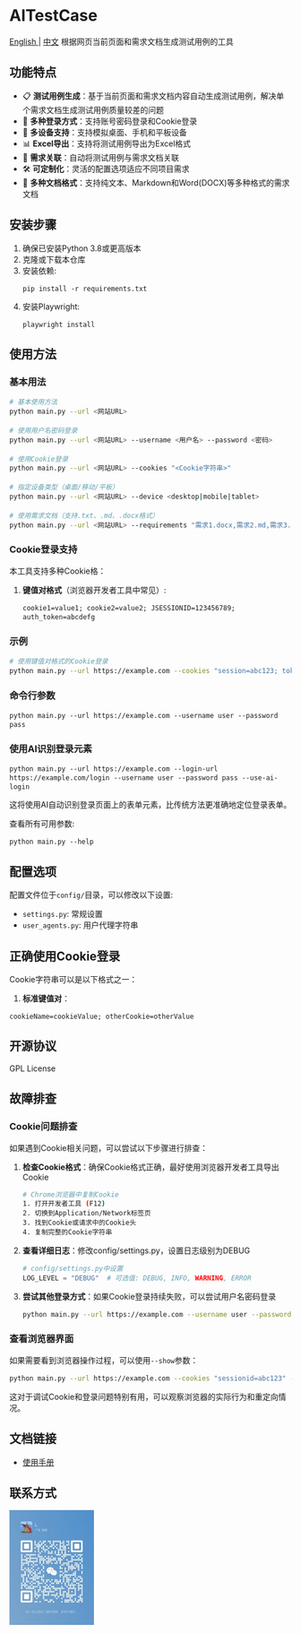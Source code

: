# AITestCase
[English ](README_EN.md) | [中文](README_CN.md)
根据网页当前页面和需求文档生成测试用例的工具

## 功能特点

- 📋 **测试用例生成**：基于当前页面和需求文档内容自动生成测试用例，解决单个需求文档生成测试用例质量较差的问题
- 🔐 **多种登录方式**：支持账号密码登录和Cookie登录
- 📱 **多设备支持**：支持模拟桌面、手机和平板设备
- 📊 **Excel导出**：支持将测试用例导出为Excel格式
- 📝 **需求关联**：自动将测试用例与需求文档关联
- 🛠️ **可定制化**：灵活的配置选项适应不同项目需求
- 📄 **多种文档格式**：支持纯文本、Markdown和Word(DOCX)等多种格式的需求文档

## 安装步骤

1. 确保已安装Python 3.8或更高版本
2. 克隆或下载本仓库
3. 安装依赖:
   ```
   pip install -r requirements.txt
   ```
4. 安装Playwright:
   ```
   playwright install
   ```

## 使用方法

### 基本用法

```bash
# 基本使用方法
python main.py --url <网站URL>

# 使用用户名密码登录
python main.py --url <网站URL> --username <用户名> --password <密码>

# 使用Cookie登录
python main.py --url <网站URL> --cookies "<Cookie字符串>"

# 指定设备类型（桌面/移动/平板）
python main.py --url <网站URL> --device <desktop|mobile|tablet>

# 使用需求文档（支持.txt、.md、.docx格式）
python main.py --url <网站URL> --requirements "需求1.docx,需求2.md,需求3.txt"
```

### Cookie登录支持

本工具支持多种Cookie格：

1. **键值对格式**（浏览器开发者工具中常见）:
   ```
   cookie1=value1; cookie2=value2; JSESSIONID=123456789; auth_token=abcdefg
   ```



### 示例

```bash
# 使用键值对格式的Cookie登录
python main.py --url https://example.com --cookies "session=abc123; token=xyz789"

```

### 命令行参数

```
python main.py --url https://example.com --username user --password pass
```

### 使用AI识别登录元素

```
python main.py --url https://example.com --login-url https://example.com/login --username user --password pass --use-ai-login
```

这将使用AI自动识别登录页面上的表单元素，比传统方法更准确地定位登录表单。

查看所有可用参数:

```
python main.py --help
```

## 配置选项

配置文件位于`config/`目录，可以修改以下设置:

- `settings.py`: 常规设置
- `user_agents.py`: 用户代理字符串

## 正确使用Cookie登录

Cookie字符串可以是以下格式之一：

1. **标准键值对**：
```
cookieName=cookieValue; otherCookie=otherValue
```


## 开源协议

   GPL License 

## 故障排查

### Cookie问题排查

如果遇到Cookie相关问题，可以尝试以下步骤进行排查：

1. **检查Cookie格式**：确保Cookie格式正确，最好使用浏览器开发者工具导出Cookie
   ```bash
   # Chrome浏览器中复制Cookie
   1. 打开开发者工具 (F12)
   2. 切换到Application/Network标签页
   3. 找到Cookie或请求中的Cookie头
   4. 复制完整的Cookie字符串
   ```

2. **查看详细日志**：修改config/settings.py，设置日志级别为DEBUG
   ```python
   # config/settings.py中设置
   LOG_LEVEL = "DEBUG"  # 可选值: DEBUG, INFO, WARNING, ERROR
   ```

3. **尝试其他登录方式**：如果Cookie登录持续失败，可以尝试用户名密码登录
   ```bash
   python main.py --url https://example.com --username user --password pass
   ```

### 查看浏览器界面

如果需要看到浏览器操作过程，可以使用`--show`参数：

```bash
python main.py --url https://example.com --cookies "sessionid=abc123" --show true
```

这对于调试Cookie和登录问题特别有用，可以观察浏览器的实际行为和重定向情况。 
## 文档链接

- [使用手册](USAGE.md)

## 联系方式

<img src="contact.jpg" alt="Contact QR Code" style="width: 30%; height: auto;">